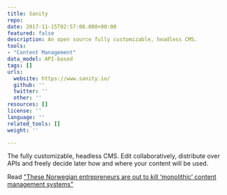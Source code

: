 ```yaml
---
title: Sanity
repo: 
date: 2017-11-15T02:57:00.000+00:00
featured: false
description: An open source fully customizable, headless CMS.
tools:
- "Content Management"
data_model: API-based
tags: []
urls:
  website: https://www.sanity.io/
  github: ''
  twitter: ''
  other: ''
resources: []
license: ''
language: ''
related_tools: []
weight: ''

---
```

The fully customizable, headless CMS. Edit collaboratively, distribute over APIs and freely decide later how and where your content will be used.

Read ["These Norwegian entrepreneurs are out to kill ‘monolithic’ content management systems"](https://nordic.businessinsider.com/these-norwegian-entrepreneurs-are-out-to-kill-monolithic-content-management-systems--/)